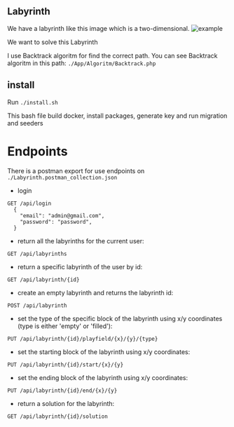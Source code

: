 ## Labyrinth

We have a labyrinth like this image which is a two-dimensional.
![example](./public/example.png)

We want to solve this Labyrinth

I use Backtrack algoritm for find the correct path. 
You can see Backtrack algoritm in this path:
`./App/Algoritm/Backtrack.php`

## install

Run `./install.sh`

This bash file build docker, install packages, generate key and run migration and seeders

# Endpoints

There is a postman export for use endpoints on `./Labyrinth.postman_collection.json`

* login

``````
GET /api/login
  {
    "email": "admin@gmail.com",
    "password": "password",
  }
``````

* return all the labyrinths for the current user:

```
GET /api/labyrinths
```

* return a specific labyrinth of the user by id:

```
GET /api/labyrinth/{id}
```

* create an empty labyrinth and returns the labyrinth id:

```
POST /api/labyrinth
```

* set the type of the specific block of the labyrinth using x/y coordinates
  (type is either 'empty' or 'filled'):
```
PUT /api/labyrinth/{id}/playfield/{x}/{y}/{type}
```




* set the starting block of the labyrinth using x/y coordinates:
```
PUT /api/labyrinth/{id}/start/{x}/{y}
```


* set the ending block of the labyrinth using x/y coordinates:
```
PUT /api/labyrinth/{id}/end/{x}/{y}
```



* return a solution for the labyrinth:
```
GET /api/labyrinth/{id}/solution
```
